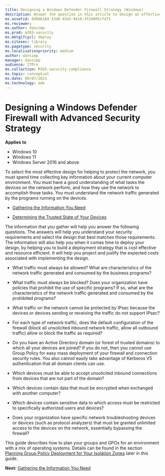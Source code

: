 ```yaml
---
title: Designing a Windows Defender Firewall Strategy (Windows)
description: Answer the question in this article to design an effective Windows Defender Firewall with Advanced Security Strategy.
ms.assetid: 6d98b184-33d6-43a5-9418-4f24905cfd71
ms.reviewer: 
ms.author: dansimp
ms.prod: m365-security
ms.mktglfcycl: deploy
ms.sitesec: library
ms.pagetype: security
ms.localizationpriority: medium
author: dansimp
manager: dansimp
audience: ITPro
ms.collection: M365-security-compliance
ms.topic: conceptual
ms.date: 09/07/2021
ms.technology: mde
---
```


# Designing a Windows Defender Firewall with Advanced Security Strategy

**Applies to**
-   Windows 10
-   Windows 11
-   Windows Server 2016 and above

To select the most effective design for helping to protect the network, you must spend time collecting key information about your current computer environment. You must have a good understanding of what tasks the devices on the network perform, and how they use the network to accomplish those tasks. You must understand the network traffic generated by the programs running on the devices.

-   [Gathering the Information You Need](gathering-the-information-you-need.md)

-   [Determining the Trusted State of Your Devices](determining-the-trusted-state-of-your-devices.md)

The information that you gather will help you answer the following questions. The answers will help you understand your security requirements and select the design that best matches those requirements. The information will also help you when it comes time to deploy your design, by helping you to build a deployment strategy that is cost effective and resource efficient. It will help you project and justify the expected costs associated with implementing the design.

-   What traffic must always be allowed? What are characteristics of the network traffic generated and consumed by the business programs?

-   What traffic must always be blocked? Does your organization have policies that prohibit the use of specific programs? If so, what are the characteristics of the network traffic generated and consumed by the prohibited programs?

-   What traffic on the network cannot be protected by IPsec because the devices or devices sending or receiving the traffic do not support IPsec?

-   For each type of network traffic, does the default configuration of the firewall (block all unsolicited inbound network traffic, allow all outbound traffic) allow or block the traffic as required?

-   Do you have an Active Directory domain (or forest of trusted domains) to which all your devices are joined? If you do not, then you cannot use Group Policy for easy mass deployment of your firewall and connection security rules. You also cannot easily take advantage of Kerberos V5 authentication that all domain clients can use.

-   Which devices must be able to accept unsolicited inbound connections from devices that are not part of the domain?

-   Which devices contain data that must be encrypted when exchanged with another computer?

-   Which devices contain sensitive data to which access must be restricted to specifically authorized users and devices?

-   Does your organization have specific network troubleshooting devices or devices (such as protocol analyzers) that must be granted unlimited access to the devices on the network, essentially bypassing the firewall?


This guide describes how to plan your groups and GPOs for an environment with a mix of operating systems. Details can be found in the section [Planning Group Policy Deployment for Your Isolation Zones](planning-group-policy-deployment-for-your-isolation-zones.md) later in this guide.

**Next:** [Gathering the Information You Need](gathering-the-information-you-need.md)
